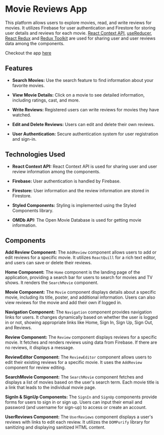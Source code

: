 # Movie Reviews App

This platform allows users to explore movies, read, and write reviews for movies. It utilizes Firebase for user authentication and Firestore for storing user details and reviews for each movie. [React Context API](https://github.com/Sathwick-Reddy-M/react-projects/tree/5e3d2d91decd203f582fda56d624c12d28b8877a), [useReducer](https://github.com/Sathwick-Reddy-M/react-projects/tree/710638d4311286b9f41624dfe5fb801efa797c60), [React Redux](https://github.com/Sathwick-Reddy-M/react-projects/tree/65acd580f37afe544bfe099db6b20b7a53273412) and [Redux Toolkit](https://github.com/Sathwick-Reddy-M/react-projects) are used for sharing user and user reviews data among the components.

Checkout the app [here](https://k997nc.csb.app/)

## Features

- **Search Movies:** Use the search feature to find information about your favorite movies.

- **View Movie Details:** Click on a movie to see detailed information, including ratings, cast, and more.

- **Write Reviews:** Registered users can write reviews for movies they have watched.

- **Edit and Delete Reviews:** Users can edit and delete their own reviews.

- **User Authentication:** Secure authentication system for user registration and sign-in.

## Technologies Used

- **React Context API:** React Context API is used for sharing user and user review information among the components.

- **Firebase:** User authentication is handled by Firebase.

- **Firestore:** User information and the review information are stored in Firestore.

- **Styled Components:** Styling is implemented using the Styled Components library.

- **OMDb API:** The Open Movie Database is used for getting movie information.

## Components

**Add Review Component:** The `AddReview` component allows users to add or edit reviews for a specific movie. It utilizes `ReactQuill` for a rich text editor, and users can save or delete their reviews.

**Home Component:** The `Home` component is the landing page of the application, providing a search bar for users to search for movies and TV shows. It renders the `SearchMovie` component.

**Movie Component:** The `Movie` component displays details about a specific movie, including its title, poster, and additional information. Users can also view reviews for the movie and add their own if logged in.

**Navigation Component:** The `Navigation` component provides navigation links for users. It changes dynamically based on whether the user is logged in or not, showing appropriate links like Home, Sign In, Sign Up, Sign Out, and Reviews.

**Review Component:** The `Review` component displays reviews for a specific movie. It fetches and renders reviews using data from Firebase. If there are no reviews, it displays a message.

**ReviewEditor Component:** The `ReviewEditor` component allows users to edit their existing reviews for a specific movie. It uses the `AddReview` component for review editing.

**SearchMovie Component:** The `SearchMovie` component fetches and displays a list of movies based on the user's search term. Each movie title is a link that leads to the individual movie page.

**SignIn & SignUp Components:** The `SignIn` and `SignUp` components provide forms for users to sign in or sign up. Users can input their email and password (and username for sign-up) to access or create an account.

**UserReviews Component:** The `UserReviews` component displays a user's reviews with links to edit each review. It utilizes the `DOMPurify` library for sanitizing and displaying sanitized HTML content.
